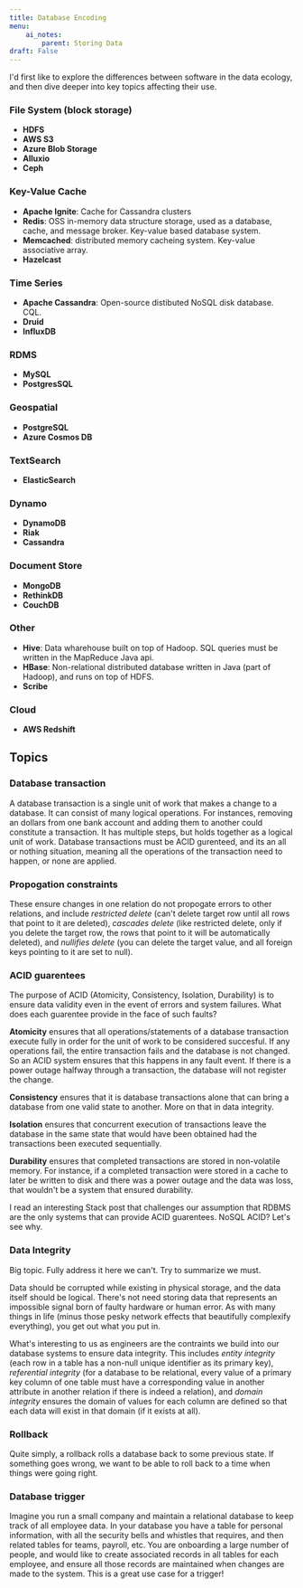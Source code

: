 ```yaml
---
title: Database Encoding
menu:
    ai_notes:
        parent: Storing Data
draft: False
---
```

I'd first like to explore the differences between software in the data ecology,
and then dive deeper into key topics affecting their use.

### File System (block storage)
* **HDFS**
* **AWS S3**
* **Azure Blob Storage**
* **Alluxio**
* **Ceph**

### Key-Value Cache

* **Apache Ignite**: Cache for Cassandra clusters
* **Redis**: OSS in-memory data structure storage, used as a database, cache, and
message broker. Key-value based database system.
* **Memcached**: distributed memory cacheing system. Key-value associative array. 
* **Hazelcast**

### Time Series

* **Apache Cassandra**: Open-source distibuted NoSQL disk database. CQL.
* **Druid**
* **InfluxDB**

### RDMS
* **MySQL**
* **PostgresSQL**

### Geospatial

* **PostgreSQL**
* **Azure Cosmos DB**

### TextSearch

* **ElasticSearch**

### Dynamo

* **DynamoDB**
* **Riak**
* **Cassandra**

### Document Store

* **MongoDB**
* **RethinkDB**
* **CouchDB**

### Other

* **Hive**: Data wharehouse built on top of Hadoop. SQL queries must be written in the 
MapReduce Java api.
* **HBase**: Non-relational distributed database written in Java (part of Hadoop), and runs
on top of HDFS.
* **Scribe**

### Cloud
* **AWS Redshift**

## Topics

### Database transaction

A database transaction is a single unit of work that makes a change to a database. 
It can consist of many logical operations. For instances, removing an dollars from 
one bank account and adding them to another could constitute a transaction. 
It has multiple steps, but holds together as a logical unit of work. Database
transactions must be ACID gurenteed, and its an all or nothing situation, meaning
all the operations of the transaction need to happen, or none are applied. 

### Propogation constraints

These ensure changes in one relation do not propogate errors to other relations, 
and include *restricted delete* (can't delete target row until all rows that point to it 
are deleted), *cascades delete* (like restricted delete, only if you delete the 
target row, the rows that point to it will be automatically deleted), and 
*nullifies delete* (you can delete the target value, and all foreign keys pointing
to it are set to null). 

### ACID guarentees

The purpose of ACID (Atomicity, Consistency, Isolation, Durability) is to ensure
data validity even in the event of errors and system failures. What does each guarentee
provide in the face of such faults?

**Atomicity** ensures that all operations/statements of a database transaction execute
fully in order for the unit of work to be considered succesful. If any operations fail,
the entire transaction fails and the database is not changed. So an ACID system ensures
that this happens in any fault event. If there is a power outage halfway through a
transaction, the database will not register the change.

**Consistency** ensures that it is database transactions alone that can bring a
database from one valid state to another. More on that in data integrity.

**Isolation** ensures that concurrent execution of transactions leave the database
in the same state that would have been obtained had the transactions been executed
sequentially.

**Durability** ensures that completed transactions are stored in non-volatile memory.
For instance, if a completed transaction were stored in a cache to later be written
to disk and there was a power outage and the data was loss, that wouldn't be a system
that ensured durability.

I read an interesting Stack post that challenges our assumption that RDBMS are the
only systems that can provide ACID guarentees. NoSQL ACID? Let's see why.

### Data Integrity

Big topic. Fully address it here we can't. Try to summarize we must.

Data should be corrupted while existing in physical storage, and the data itself
should be logical. There's not need storing data that represents an impossible signal
born of faulty hardware or human error. As with many things in life (minus those pesky
network effects that beautifully complexify everything), you get out what you put in.

What's interesting to us as engineers are the contraints we build into our database
systems to ensure data integrity. This includes *entity integrity* (each row in a table
has a non-null unique identifier as its primary key), *referential integrity* (for
a database to be relational, every value of a primary key column of one table 
must have a corresponding value in another attribute in another relation if there
is indeed a relation), and *domain integrity* ensures the domain of values for each
column are defined so that each data will exist in that domain (if it exists at all).

### Rollback

Quite simply, a rollback rolls a database back to some previous state. If something
goes wrong, we want to be able to roll back to a time when things were going right.

### Database trigger

Imagine you run a small company and maintain a relational database to keep track
of all employee data. In your database you have a table for personal information,
with all the security bells and whistles that requires, and then related tables
for teams, payroll, etc. You are onboarding a large number of people, and would like
to create associated records in all tables for each employee, and ensure all those
records are maintained when changes are made to the system. This is a great use
case for a trigger!
